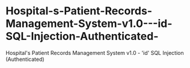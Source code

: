 # Hospital-s-Patient-Records-Management-System-v1.0---id-SQL-Injection-Authenticated-
Hospital's Patient Records Management System v1.0 - 'id' SQL Injection (Authenticated)
